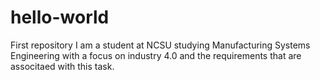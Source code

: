 # hello-world
First repository
I am a student at NCSU studying Manufacturing Systems Engineering with a focus on industry 4.0 and the requirements that are associtaed with this task.
